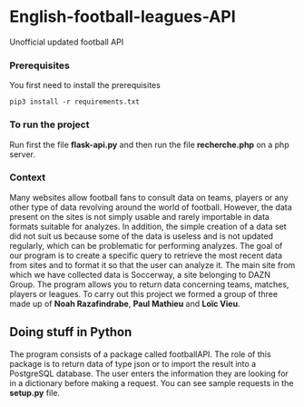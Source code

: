 # English-football-leagues-API
 Unofficial updated football API

### Prerequisites

You first need to install the prerequisites

```
pip3 install -r requirements.txt
```
### To run the project

Run first the file **flask-api.py** and then run the file **recherche.php** on a php server.

### Context

Many websites allow football fans to consult data on teams, players or any other type of data revolving around the world of football. However, the data present on the sites is not simply usable and rarely importable in data formats suitable for analyzes. In addition, the simple creation of a data set did not suit us because some of the data is useless and is not updated regularly, which can be problematic for performing analyzes. The goal of our program is to create a specific query to retrieve the most recent data from sites and to format it so that the user can analyze it. The main site from which we have collected data is Soccerway, a site belonging to DAZN Group. The program allows you to return data concerning teams, matches, players or leagues.
To carry out this project we formed a group of three made up of **Noah Razafindrabe**, **Paul Mathieu** and **Loïc Vieu**.

## Doing stuff in Python

The program consists of a package called footballAPI. The role of this package is to return data of type json or to import the result into a PostgreSQL database. The user enters the information they are looking for in a dictionary before making a request.
You can see sample requests in the **setup.py** file.
